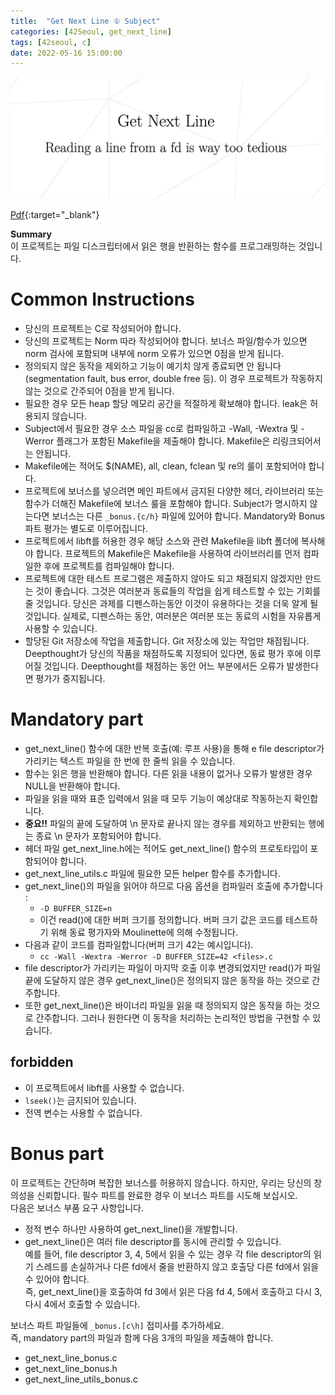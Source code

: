 ```yaml
---
title:  "Get Next Line ① Subject"
categories: [42Seoul, get_next_line]
tags: [42seoul, c]
date: 2022-05-16 15:00:00
---
```


![gnl](/assets/img/42seoul/gnl/gnl.png)

[Pdf](https://23tae.github.io/assets/file/Get_Next_Line_en.subject.pdf){:target="_blank"}

**Summary**  
이 프로젝트는 파일 디스크립터에서 읽은 행을 반환하는 함수를 프로그래밍하는 것입니다.
# Common Instructions

- 당신의 프로젝트는 C로 작성되어야 합니다.
- 당신의 프로젝트는 Norm 따라 작성되어야 합니다. 보너스 파일/함수가 있으면 norm 검사에 포함되며 내부에 norm 오류가 있으면 0점을 받게 됩니다.
- 정의되지 않은 동작을 제외하고 기능이 예기치 않게 종료되면 안 됩니다(segmentation fault, bus error, double free 등). 이 경우 프로젝트가 작동하지 않는 것으로 간주되어 0점을 받게 됩니다.
- 필요한 경우 모든 heap 할당 메모리 공간을 적절하게 확보해야 합니다. leak은 허용되지 않습니다.
- Subject에서 필요한 경우 소스 파일을 cc로 컴파일하고 -Wall, -Wextra 및 -Werror 플래그가 포함된 Makefile을 제출해야 합니다. Makefile은 리링크되어서는 안됩니다.
- Makefile에는 적어도 $(NAME), all, clean, fclean 및 re의 룰이 포함되어야 합니다.
- 프로젝트에 보너스를 넣으려면 메인 파트에서 금지된 다양한 헤더, 라이브러리 또는 함수가 더해진 Makefile에 보너스 룰을 포함해야 합니다. Subject가 명시하지 않는다면 보너스는 다른 `_bonus.{c/h}` 파일에 있어야 합니다. Mandatory와 Bonus 파트 평가는 별도로 이루어집니다.
- 프로젝트에서 libft를 허용한 경우 해당 소스와 관련 Makefile을 libft 폴더에 복사해야 합니다. 프로젝트의 Makefile은 Makefile을 사용하여 라이브러리를 먼저 컴파일한 후에 프로젝트를 컴파일해야 합니다.
- 프로젝트에 대한 테스트 프로그램은 제출하지 않아도 되고 채점되지 않겠지만 만드는 것이 좋습니다. 그것은 여러분과 동료들의 작업을 쉽게 테스트할 수 있는 기회를 줄 것입니다. 당신은 과제를 디펜스하는동안 이것이 유용하다는 것을 더욱 알게 될 것입니다. 실제로, 디펜스하는 동안, 여러분은 여러분 또는 동료의 시험을 자유롭게 사용할 수 있습니다.
- 할당된 Git 저장소에 작업을 제출합니다. Git 저장소에 있는 작업만 채점됩니다. Deepthought가 당신의 작품을 채점하도록 지정되어 있다면, 동료 평가 후에 이루어질 것입니다. Deepthought를 채점하는 동안 어느 부분에서든 오류가 발생한다면 평가가 중지됩니다.

# Mandatory part

- get_next_line() 함수에 대한 반복 호출(예: 루프 사용)을 통해 e file descriptor가 가리키는 텍스트 파일을 한 번에 한 줄씩 읽을 수 있습니다.
- 함수는 읽은 행을 반환해야 합니다. 다른 읽을 내용이 없거나 오류가 발생한 경우 NULL을 반환해야 합니다.
- 파일을 읽을 때와 표준 입력에서 읽을 때 모두 기능이 예상대로 작동하는지 확인합니다.
- **중요!!** 파일의 끝에 도달하여 \n 문자로 끝나지 않는 경우를 제외하고 반환되는 행에는 종료 \n 문자가 포함되어야 합니다.
- 헤더 파일 get_next_line.h에는 적어도 get_next_line() 함수의 프로토타입이 포함되어야 합니다.
- get_next_line_utils.c 파일에 필요한 모든 helper 함수를 추가합니다.
- get_next_line()의 파일을 읽어야 하므로 다음 옵션을 컴파일러 호출에 추가합니다 :
    - `-D BUFFER_SIZE=n`
    - 이건 read()에 대한 버퍼 크기를 정의합니다. 버퍼 크기 값은 코드를 테스트하기 위해 동료 평가자와 Moulinette에 의해 수정됩니다.
- 다음과 같이 코드를 컴파일합니다(버퍼 크기 42는 예시입니다).
    - `cc -Wall -Wextra -Werror -D BUFFER_SIZE=42 <files>.c`
- file descriptor가 가리키는 파일이 마지막 호출 이후 변경되었지만 read()가 파일 끝에 도달하지 않은 경우 get_next_line()은 정의되지 않은 동작을 하는 것으로 간주합니다.
- 또한 get_next_line()은 바이너리 파일을 읽을 때 정의되지 않은 동작을 하는 것으로 간주합니다. 그러나 원한다면 이 동작을 처리하는 논리적인 방법을 구현할 수 있습니다.

## forbidden

- 이 프로젝트에서 libft를 사용할 수 없습니다.
- `lseek()`는 금지되어 있습니다.
- 전역 변수는 사용할 수 없습니다.

# Bonus part

이 프로젝트는 간단하며 복잡한 보너스를 허용하지 않습니다. 하지만, 우리는 당신의 창의성을 신뢰합니다. 필수 파트를 완료한 경우 이 보너스 파트를 시도해 보십시오.  
다음은 보너스 부품 요구 사항입니다.

- 정적 변수 하나만 사용하여 get_next_line()을 개발합니다.
- get_next_line()은 여러 file descriptor를 동시에 관리할 수 있습니다.  
예를 들어, file descriptor 3, 4, 5에서 읽을 수 있는 경우 각 file descriptor의 읽기 스레드를 손실하거나 다른 fd에서 줄을 반환하지 않고 호출당 다른 fd에서 읽을 수 있어야 합니다.  
즉, get_next_line()을 호출하여 fd 3에서 읽은 다음 fd 4, 5에서 호출하고 다시 3, 다시 4에서 호출할 수 있습니다.

보너스 파트 파일들에 `_bonus.[c\h]` 접미사를 추가하세요.  
즉, mandatory part의 파일과 함께 다음 3개의 파일을 제출해야 합니다.

- get_next_line_bonus.c
- get_next_line_bonus.h
- get_next_line_utils_bonus.c

